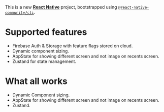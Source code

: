 This is a new [**React Native**](https://reactnative.dev) project, bootstrapped using [`@react-native-community/cli`](https://github.com/react-native-community/cli).


# Supported features
- Firebase Auth & Storage with feature flags stored on cloud.
- Dynamic component sizing.
- AppState for showing different screen and not image on recents screen.
- Zustand for state management.

# What all works
- Dynamic Component sizing.
- AppState for showing different screen and not image on recents screen.
- Zustand.